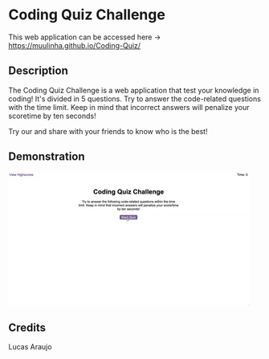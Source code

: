 # Coding Quiz Challenge

This web application can be accessed here -> https://muulinha.github.io/Coding-Quiz/

## Description

The Coding Quiz Challenge is a web application that test your knowledge in coding!
It's divided in 5 questions.
Try to answer the code-related questions with the time limit. 
Keep in mind that incorrect answers will penalize your scoretime by ten seconds!

Try our and share with your friends to know who is the best!

## Demonstration

![Printscreen of the web application](/assets/img/04-web-apis-homework-demo.gif)

## Credits

Lucas Araujo
